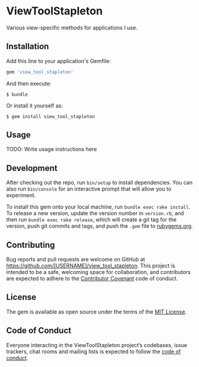 # ViewToolStapleton

Various view-specific methods for applications I use.

## Installation

Add this line to your application's Gemfile:

```ruby
gem 'view_tool_stapleton'
```

And then execute:

    $ bundle

Or install it yourself as:

    $ gem install view_tool_stapleton

## Usage

TODO: Write usage instructions here

## Development

After checking out the repo, run `bin/setup` to install dependencies. You can also run `bin/console` for an interactive prompt that will allow you to experiment.

To install this gem onto your local machine, run `bundle exec rake install`. To release a new version, update the version number in `version.rb`, and then run `bundle exec rake release`, which will create a git tag for the version, push git commits and tags, and push the `.gem` file to [rubygems.org](https://rubygems.org).

## Contributing

Bug reports and pull requests are welcome on GitHub at https://github.com/[USERNAME]/view_tool_stapleton. This project is intended to be a safe, welcoming space for collaboration, and contributors are expected to adhere to the [Contributor Covenant](http://contributor-covenant.org) code of conduct.

## License

The gem is available as open source under the terms of the [MIT License](https://opensource.org/licenses/MIT).

## Code of Conduct

Everyone interacting in the ViewToolStapleton project’s codebases, issue trackers, chat rooms and mailing lists is expected to follow the [code of conduct](https://github.com/[USERNAME]/view_tool_stapleton/blob/master/CODE_OF_CONDUCT.md).
